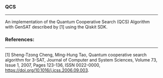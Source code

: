 ### QCS
--------
An implementation of the Quantum Cooperative Search (QCS) Algorithm with GenSAT described by [1] using the Qiskit SDK.

### References:
--------
[1] Sheng-Tzong Cheng, Ming-Hung Tao, Quantum cooperative search algorithm for 3-SAT, Journal of Computer and System Sciences, Volume 73, Issue 1, 2007, Pages 123-136, ISSN 0022-0000, https://doi.org/10.1016/j.jcss.2006.09.003.
